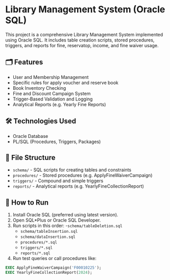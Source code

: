 # Library Management System (Oracle SQL)

This project is a comprehensive Library Management System implemented using Oracle SQL. It includes table creation scripts, stored procedures, triggers, and reports for fine, reservatop, income, and fine waiver usage.

## 🗂️ Features

- User and Membership Management
- Specific rules for apply voucher and reserve book
- Book Inventory Checking
- Fine and Discount Campaign System
- Trigger-Based Validation and Logging
- Analytical Reports (e.g. Yearly Fine Reports)

## 🛠️ Technologies Used

- Oracle Database
- PL/SQL (Procedures, Triggers, Packages)

## 📁 File Structure

- `schema/`     - SQL scripts for creating tables and constraints
- `procedures/` - Stored procedures (e.g. ApplyFineWaiverCampaign)
- `triggers/`   - Compound and simple triggers
- `reports/`    - Analytical reports (e.g. YearlyFineCollectionReport)

## 🧪 How to Run

1. Install Oracle SQL (preferred using latest version).
2. Open SQL*Plus or Oracle SQL Developer.
3. Run scripts in this order:
   -`schema/tableDeletion.sql`
   - `schema/tableInsertion.sql`
   - `schema/dataInsertion.sql`
   - `procedures/*.sql`
   - `triggers/*.sql`
   - `reports/*.sql`
4. Run test queries or call procedures like:

```sql
EXEC ApplyFineWaiverCampaign('F00010225');
EXEC YearlyFineCollectionReport(2024);
